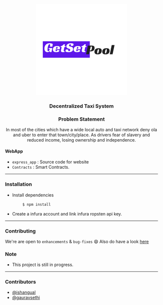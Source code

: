 <p align="center">
  <a href="" rel="noopener">
 <img width=300px src="./express_app/public/assests/Pool.png"></a>
</p>

<h3 align="center">Decentralized Taxi System</h3>

<div align="center">
  <h3> Problem Statement</h3>
  <p>In most of the cities which have a wide local auto and taxi network deny ola and uber to enter that town/city/place. As drivers fear of slavery and reduced income, losing ownership and independence.</p>
</div>


#### WebApp

- `express_app` : Source code for website
- `Contracts` : Smart Contracts.


------------------------------------------
### Installation

* Install dependencies
```sh
        $ npm install 
```

* Create a infura account and link infura ropsten api key.


------------------------------------------
### Contributing

 We're are open to `enhancements` & `bug-fixes` :smile: Also do have a look [here](./CONTRIBUTING.md)

### Note

- This project is still in progress.

------------------------------------------
### Contributors

- [@ishangual](https://github.com/is4832)
- [@gauravsethi](https://github.com/gs2411)

